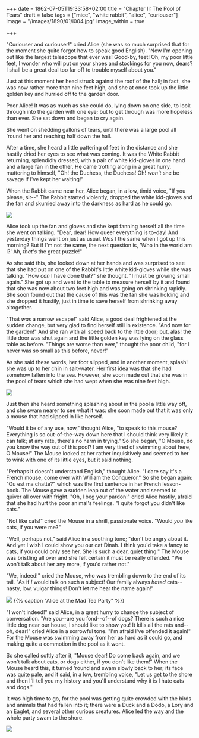 +++
date = 1862-07-05T19:33:58+02:00
title = "Chapter II: The Pool of Tears"
draft = false
tags = ["mice", "white rabbit", "alice", "curiouser"]
image = "/images/1890/01/i004.jpg"
image_within = true

+++

"Curiouser and curiouser!" cried Alice (she was so much surprised that for the moment she quite forgot how to speak good English). "Now I'm opening out like the largest telescope that ever was! Good-by, feet! Oh, my poor little feet, I wonder who will put on your shoes and stockings for you now, dears? I shall be a great deal too far off to trouble myself about you."

Just at this moment her head struck against the roof of the hall; in fact, she was now rather more than nine feet high, and she at once took up the little golden key and hurried off to the garden door.

Poor Alice! It was as much as she could do, lying down on one side, to look through into the garden with one eye; but to get through was more hopeless than ever. She sat down and began to cry again.

She went on shedding gallons of tears, until there was a large pool all 'round her and reaching half down the hall.

After a time, she heard a little pattering of feet in the distance and she hastily dried her eyes to see what was coming. It was the White Rabbit returning, splendidly dressed, with a pair of white kid-gloves in one hand and a large fan in the other. He came trotting along in a great hurry, muttering to himself, "Oh! the Duchess, the Duchess! Oh!  _won't_ she be savage if I've kept her waiting!"

When the Rabbit came near her, Alice began, in a low, timid voice, "If you please, sir--" The Rabbit started violently, dropped the white kid-gloves and the fan and skurried away into the darkness as hard as he could go.

![](/static/images/1890/01/i004.jpg)

Alice took up the fan and gloves and she kept fanning herself all the time she went on talking. "Dear, dear! How queer everything is to-day!  And yesterday things went on just as usual. _Was_ I the same when I got up this morning? But if I'm not the same, the next question is, 'Who in the world am I?' Ah, _that's_ the great puzzle!"

As she said this, she looked down at her hands and was surprised to see that she had put on one of the Rabbit's little white kid-gloves while she was talking. "How _can_ I have done that?" she thought. "I must be growing small again." She got up and went to the table to measure herself by it and found that she was now about two feet high and was going on shrinking rapidly. She soon found out that the cause of this was the fan she was holding and she dropped it hastily, just in time to save herself from shrinking away altogether.

"That _was_ a narrow escape!" said Alice, a good deal frightened at the sudden change, but very glad to find herself still in existence. "And now for the garden!" And she ran with all speed back to the little door; but, alas! the little door was shut again and the little golden key was lying on the glass table as before. "Things are worse than ever," thought the poor child, "for I never was so small as this before, never!"

As she said these words, her foot slipped, and in another moment, splash! she was up to her chin in salt-water. Her first idea was that she had somehow fallen into the sea. However, she soon made out that she was in the pool of tears which she had wept when she was nine feet high.

![](/static/images/1890/01/i005.jpg)

Just then she heard something splashing about in the pool a little way off, and she swam nearer to see what it was: she soon made out that it was only a mouse that had slipped in like herself.

"Would it be of any use, now," thought Alice, "to speak to this mouse?  Everything is so out-of-the-way down here that I should think very likely it can talk; at any rate, there's no harm in trying." So she began, "O Mouse, do you know the way out of this pool? I am very tired of swimming about here, O Mouse!" The Mouse looked at her rather inquisitively and seemed to her to wink with one of its little eyes, but it said nothing.

"Perhaps it doesn't understand English," thought Alice. "I dare say it's a French mouse, come over with William the Conqueror." So she began again: "Ou est ma chatte?" which was the first sentence in her French lesson-book. The Mouse gave a sudden leap out of the water and seemed to quiver all over with fright. "Oh, I beg your pardon!" cried Alice hastily, afraid that she had hurt the poor animal's feelings. "I quite forgot you didn't like cats."

"Not like cats!" cried the Mouse in a shrill, passionate voice. "Would _you_ like cats, if you were me?"

"Well, perhaps not," said Alice in a soothing tone; "don't be angry about it. And yet I wish I could show you our cat Dinah. I think you'd take a fancy to cats, if you could only see her. She is such a dear, quiet thing." The Mouse was bristling all over and she felt certain it must be really offended. "We won't talk about her any more, if you'd
rather not."

"We, indeed!" cried the Mouse, who was trembling down to the end of its tail. "As if _I_ would talk on such a subject! Our family always _hated_ cats--nasty, low, vulgar things! Don't let me hear the name again!"

![](/static/images/1890/01/plate02.jpg)
{{% caption "Alice at the Mad Tea Party" %}}

"I won't indeed!" said Alice, in a great hurry to change the subject of conversation. "Are you--are you fond--of--of dogs? There is such a nice little dog near our house, I should like to show you! It kills all the rats and--oh, dear!" cried Alice in a sorrowful tone. "I'm afraid I've offended it again!" For the Mouse was swimming away from her as hard as it could go, and making quite a commotion in the pool as it went.

So she called softly after it, "Mouse dear! Do come back again, and we won't talk about cats, or dogs either, if you don't like them!" When the Mouse heard this, it turned 'round and swam slowly back to her; its face was quite pale, and it said, in a low, trembling voice, "Let us get to the shore and then I'll tell you my history and you'll understand why it is I hate cats and dogs."

It was high time to go, for the pool was getting quite crowded with the birds and animals that had fallen into it; there were a Duck and a Dodo, a Lory and an Eaglet, and several other curious creatures. Alice led the way and the whole party swam to the shore.

![](/static/images/1890/01/i006.jpg)

